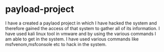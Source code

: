 # payload-project
I have a created a paylaod project in which I have hacked the system and therefore gained the access of that system to gather all of its information.
I have used kali linux tool in vmware and by using the various commands I am able to get in the system.
I have used various commands like msfvenom,msfconsole etc to hack in the system.


